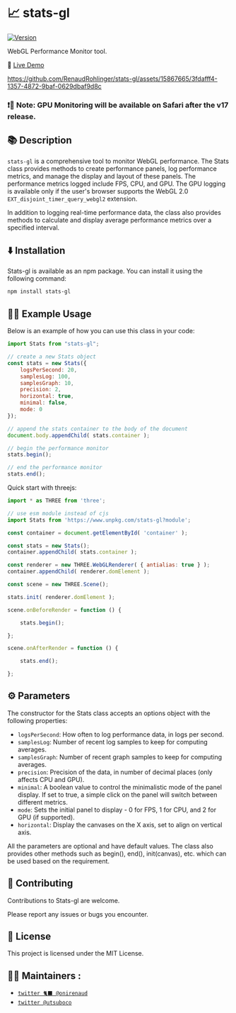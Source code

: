 # 📈 stats-gl
[![Version](https://img.shields.io/npm/v/stats-gl?style=flat&colorA=000000&colorB=000000)](https://www.npmjs.com/package/stats-gl)

WebGL Performance Monitor tool.

🔗 [Live Demo](https://stats.renaudrohlinger.com/)


https://github.com/RenaudRohlinger/stats-gl/assets/15867665/3fdafff4-1357-4872-9baf-0629dbaf9d8c


### ❗📢 Note: GPU Monitoring will be available on Safari after the v17 release.

## 📚 Description

`stats-gl` is a comprehensive tool to monitor WebGL performance. The Stats class provides methods to create performance panels, log performance metrics, and manage the display and layout of these panels. The performance metrics logged include FPS, CPU, and GPU. The GPU logging is available only if the user's browser supports the WebGL 2.0 `EXT_disjoint_timer_query_webgl2` extension.

In addition to logging real-time performance data, the class also provides methods to calculate and display average performance metrics over a specified interval.

## ⬇️ Installation

Stats-gl is available as an npm package. You can install it using the following command:

```bash
npm install stats-gl
```

## 🧑‍💻 Example Usage

Below is an example of how you can use this class in your code:
```js
import Stats from "stats-gl";

// create a new Stats object
const stats = new Stats({
    logsPerSecond: 20, 
    samplesLog: 100, 
    samplesGraph: 10, 
    precision: 2, 
    horizontal: true,
    minimal: false, 
    mode: 0 
});

// append the stats container to the body of the document
document.body.appendChild( stats.container );

// begin the performance monitor
stats.begin();

// end the performance monitor
stats.end();
```


Quick start with threejs:
```js
import * as THREE from 'three';

// use esm module instead of cjs
import Stats from 'https://www.unpkg.com/stats-gl?module';

const container = document.getElementById( 'container' );

const stats = new Stats();
container.appendChild( stats.container );

const renderer = new THREE.WebGLRenderer( { antialias: true } );
container.appendChild( renderer.domElement );

const scene = new THREE.Scene();

stats.init( renderer.domElement );

scene.onBeforeRender = function () {

    stats.begin();

};

scene.onAfterRender = function () {

    stats.end();

};
```


## ⚙️ Parameters
The constructor for the Stats class accepts an options object with the following properties:

- `logsPerSecond`: How often to log performance data, in logs per second.
- `samplesLog`: Number of recent log samples to keep for computing averages.
- `samplesGraph`: Number of recent graph samples to keep for computing averages.
- `precision`: Precision of the data, in number of decimal places (only affects CPU and GPU).
- `minimal`: A boolean value to control the minimalistic mode of the panel display. If set to true, a simple click on the panel will switch between different metrics.
- `mode`: Sets the initial panel to display - 0 for FPS, 1 for CPU, and 2 for GPU (if supported).
- `horizontal`: Display the canvases on the X axis, set to align on vertical axis.

All the parameters are optional and have default values. The class also provides other methods such as begin(), end(), init(canvas), etc. which can be used based on the requirement.


## 🤝 Contributing
Contributions to Stats-gl are welcome.

Please report any issues or bugs you encounter.

## 📜 License
This project is licensed under the MIT License.

## 🧑‍🎨 Maintainers :

- [`twitter 🐈‍⬛ @onirenaud`](https://twitter.com/onirenaud)
- [`twitter @utsuboco`](https://twitter.com/utsuboco)
